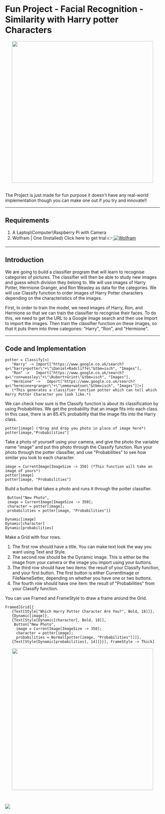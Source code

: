 # Fun Project - Facial Recognition - Similarity with Harry potter Characters
<p align="center">
  <img width="460" src="https://github.com/amandewatnitrr/Wolfram/blob/main/Fun%20Project%20-%20Faical%20Recog%20%5BHarry%20potter%5D/7cd53d36d121d839da9600ca055b01db.gif">
</p><br>
The Project is just made for fun purpose it doesn't have any real-world implementation though you can make one out if you try and innovate!!
<hr>

## Requirements

1. A Laptop\Computer\Raspberry Pi with Camera
2. Wolfram | One (Installed) Click here to get trial 👉<a href="https://account.wolfram.com/access/wolfram-one/trial"> ![Wolfram](https://img.shields.io/badge/Wolfram-DD1100?style=flat-square&logo=Wolfram&logoColor=white)</a>

<hr>

## Introduction

We are going to build a classifier program that will learn to recognise categories of pictures. The classifier will then be able to study new images and guess which division they belong to. We will use images of Harry Potter, Hermione Granger, and Ron Weasley as data for the categories. We will use Classify function to order images of Harry Potter characters depending on the characteristics of the images.

First, In order to train the model, we need images of Harry, Ron, and Hermione so that we can train the classifier to recognise their faces. To do this, we need to get the URL to a Google image search and then use Import to import the images. Then train the classifier function on these images, so that it puts them into three categories: "Harry", "Ron", and "Hermione".

<hr>

## Code and Implementation

```Wolfram
potter = Classify[<|
   "Harry" -> Import["https://www.google.co.uk/search?q=\"harry+potter\"+\"\Daniel+Radcliffe\"&tbm=isch", "Images"], 
   "Ron" ->   Import["https://www.google.co.uk/search?q=\"ron+weasley\"+\"\Rubert+Grint\"&tbm=isch", "Images"], 
   "Hermione" ->   Import["https://www.google.co.uk/search?q=\"hermione+granger\"+\"\emma+watson\"&tbm=isch", "Images"]|>]
   (*This generates a classifier function potter which can tell which Harry Potter Character you look like.*)
```

We can check how sure is the Classify function is about its classification by using Probabilities. We get the probability that an image fits into each class. In this case, there is an 85.4% probability that the image fits into the Harry class.

```Wolfram
potter[image] (*Drag and drop you photo in place of image here*)
potter[image,"Probabilities"]
```

Take a photo of yourself using your camera, and give the photo the variable name "image" and put this photo through the Classify function. 
Run your photo through the potter classifier, and use "Probabilities" to see how similar you look to each character.

```Wolfram
image = CurrentImage[ImageSize -> 350] (*This function will take an image of yours*)
potter[image]
potter[image, "Probabilities"]
```
Build a button that takes a photo and runs it through the potter classifier.
```Wolfram
 Button["New Photo",
 image = CurrentImage[ImageSize -> 350];
 character = potter[image];
 probabilities = potter[image, "Probabilities"]]
```
```Wolfram
Dynamic[image]
Dynamic[character]
Dynamic[probabilities]
```

Make a Grid with four rows.

1. The first row should have a title. You can make text look the way you want using Text and Style.
2. The second row should be the Dynamic image. This is either be the image from your camera or the image you import using your buttons.
3. The third row should have two items: the result of your Classify function, and your first button. The first button is either CurrentImage or FileNameSetter, depending on whether you have one or two buttons.
4. The fourth row should have one item: the result of "Probabilities" from your Classify function.

You can use Framed and FrameStyle to draw a frame around the Grid.

```Wolfram
Framed[Grid[{
   {Text[Style["Which Harry Potter Character Are You?", Bold, 18]]},
   {Dynamic[image]},
   {Text[Style[Dynamic[character], Bold, 18]],
    Button["New Photo",
     image = CurrentImage[ImageSize -> 350];
     character = potter[image];
     probabilities = Normal[potter[image, "Probabilities"]]]},
   {Text[Style[Dynamic[probabilities], 14]]}}], FrameStyle -> Thick]
 ```
<p align="center">
  <img width="460" src="https://github.com/amandewatnitrr/Wolfram/blob/main/Fun%20Project%20-%20Faical%20Recog%20%5BHarry%20potter%5D/Screenshot%202021-06-07%20022035.png">
</p><br>

![](https://github.com/amandewatnitrr/Wolfram/blob/main/Fun%20Project%20-%20Faical%20Recog%20%5BHarry%20potter%5D/0_C-cPP9D2MIyeexAT.gif")

